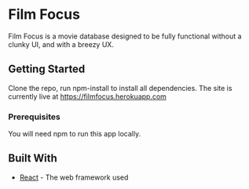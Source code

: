 # Film Focus

Film Focus is a movie database designed to be fully functional without a clunky UI, and with a breezy UX.

## Getting Started

Clone the repo, run npm-install to install all dependencies.  The site is currently live at https://filmfocus.herokuapp.com

### Prerequisites

You will need npm to run this app locally.

## Built With

* [React](https://reactjs.org/) - The web framework used


